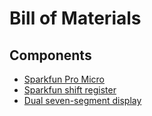 # Bill of Materials

## Components

* [Sparkfun Pro Micro](https://www.sparkfun.com/products/12640)
* [Sparkfun shift register](https://www.sparkfun.com/products/13699)
* [Dual seven-segment display](https://www.sparkfun.com/products/13999)
